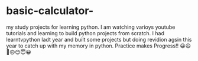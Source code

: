 # basic-calculator-
my study projects for learning python. I am watching varioys youtube tutorials and learning to build python projects from scratch. I had learntvpython ladt year and built some projects but doing revidion agsin this year to catch up with my memory in python.
Practice makes Progress!! 😀😃🙂🙃😊😇😀
